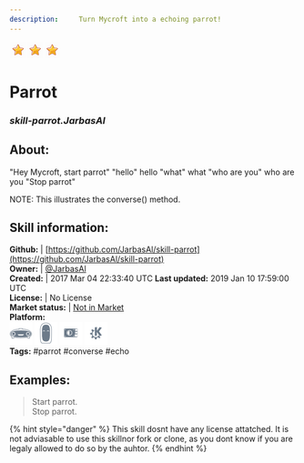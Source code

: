 ```yaml
--- 
description:     Turn Mycroft into a echoing parrot!
---
```


![](../.gitbook/assets/star.png)![](../.gitbook/assets/star.png)![](../.gitbook/assets/star.png)  
# Parrot  
### _skill-parrot.JarbasAl_  
## About:  
"Hey Mycroft, start parrot"
"hello"
hello
"what"
what
"who are you"
who are you
"Stop parrot"

NOTE: This illustrates the converse() method.

## Skill information:  
**Github:** | [https://github.com/JarbasAl/skill-parrot](https://github.com/JarbasAl/skill-parrot)  
**Owner:** | [@JarbasAl](https://github.com/JarbasAl)  
**Created:** | 2017 Mar 04 22:33:40 UTC  **Last updated:** 2019 Jan 10 17:59:00 UTC  
**License:** | No License  
**Market status:** | [Not in Market](https://market.mycroft.ai/skill/)  
**Platform:**  
 ![](../.gitbook/assets/mark-1-icon.png)  ![](../.gitbook/assets/mark-2-icon.png)  ![](../.gitbook/assets/picroft-icon.png)  ![](../.gitbook/assets/kde.png)   
**Tags:** \#parrot \#converse \#echo   
## Examples:  
> Start parrot.  
> Stop parrot.  
  
{% hint style="danger" %}
This skill dosnt have any license attatched. It is not adviasable to use this skillnor fork or clone, as you dont know if you are legaly allowed to do so by the auhtor.
{% endhint %}
